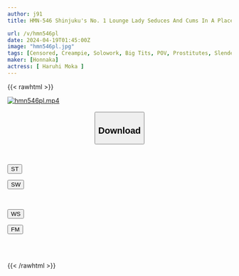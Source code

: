 ```yaml
---
author: j91
title: HMN-546 Shinjuku's No. 1 Lounge Lady Seduces And Cums In A Place Like This! ? I Piled Pillows With A Customer Who Passed By, And When I Got An Erection, I Immediately Fucked Him Raw! Unequaled Creampie Sex That Sucks Up All The Money And Semen Moka Haruyo

url: /v/hmn546pl
date: 2024-04-19T01:45:00Z
image: "hmn546pl.jpg"
tags: [Censored, Creampie, Solowork, Big Tits, POV, Prostitutes, Slender	]
maker: [Honnaka]
actress: [ Haruhi Moka ]
---
```



{{< rawhtml >}}

<div class="video" data-videoid="lrWp1W6x0wf7L6O">
    <a href="javascript:;">
        <img src="/v/hmn546pl/hmn546pl.jpg" width="WIDTH" height="HEIGHT" alt="hmn546pl.mp4" loading="lazy">
    </a>
</div>

<script type="text/javascript" src="https://j91.asia/asset/on-demand-st.js"></script>

<br>
  <link rel="stylesheet" href="https://j91.asia/asset/bs5.css">
  
  <center>
  <button class="btn btn-primary" type="button" data-bs-toggle="collapse" data-bs-target=".multi-collapse" aria-expanded="false" aria-controls="multiCollapseExample1 multiCollapseExample2"><h2>Download</h2></button></center>
</p>
<div class="row">
  <div class="col">
    <div class="collapse multi-collapse" id="multiCollapseExample1">
      <div class="card card-body">
	      	      <br>
<div class="buttons">  
<p><a href="https://streamtape.to/v/lrWp1W6x0wf7L6O" target="_blank"><button class="btn-hover color-3"><i class="fa fa-download"></i> ST</button></a></p>
<p><a href="https://asnwish.com/5rq02htzkvat" target="_blank"><button class="btn-hover color-2"><i class="fa fa-download"></i> SW</button></a></p></div>
    </div>
  </div>
</div>
  <div class="col">
    <div class="collapse multi-collapse" id="multiCollapseExample2">
      <div class="card card-body">
	      <br>
<div class="buttons">
<p><a href="https://wolfstream.tv/k2hgis4qavds"><button class="btn-hover color-9"><i class="fa fa-download"></i> WS</button></a></p>
<p><a href="https://filemoon.sx/d/de5z475jwdvl"><button class="btn-hover color-8"><i class="fa fa-download"></i> FM</button></a></p></div>
<br><br>
      </div>
    </div>
  </div>
</div>

{{< /rawhtml >}}